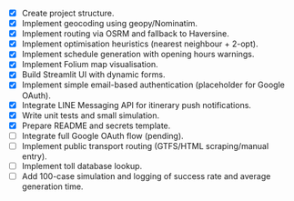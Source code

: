 - [x] Create project structure.
- [x] Implement geocoding using geopy/Nominatim.
- [x] Implement routing via OSRM and fallback to Haversine.
- [x] Implement optimisation heuristics (nearest neighbour + 2-opt).
- [x] Implement schedule generation with opening hours warnings.
- [x] Implement Folium map visualisation.
- [x] Build Streamlit UI with dynamic forms.
- [x] Implement simple email-based authentication (placeholder for Google OAuth).
- [x] Integrate LINE Messaging API for itinerary push notifications.
- [x] Write unit tests and small simulation.
- [x] Prepare README and secrets template.
- [ ] Integrate full Google OAuth flow (pending).
- [ ] Implement public transport routing (GTFS/HTML scraping/manual entry).
- [ ] Implement toll database lookup.
- [ ] Add 100-case simulation and logging of success rate and average generation time.
